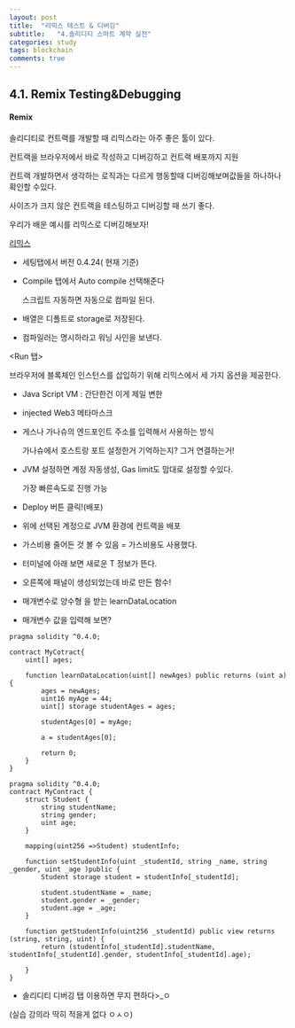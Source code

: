 ```yaml
---
layout: post
title:  "리믹스 테스트 & 디버깅"
subtitle:   "4.솔리디티 스마트 계약 실전"
categories: study
tags: blockchain
comments: true
---
```


## 4.1. Remix Testing&Debugging

#### Remix

솔리디티로 컨트랙를 개발할 때 리믹스라는 아주 좋은 툴이 있다. 

컨트랙을 브라우저에서 바로 작성하고 디버깅하고 컨트랙 배포까지 지원

컨트랙 개발하면서 생각하는 로직과는 다르게 행동할때 디버깅해보며값들을 하나하나 확인할 수있다. 

사이즈가 크지 않은 컨트랙을 테스팅하고 디버깅할 때 쓰기 좋다. 

우리가 배운 예시를 리믹스로 디버깅해보자!



[리믹스](remix.ethereum.org)



- 세팅탭에서 버전 0.4.24( 현재 기준)

- Compile 탭에서 Auto compile 선택해준다 

  스크립트 자동하면 자동으로 컴파일 된다. 

- 배열은 디폴트로 storage로 저장된다. 

- 컴파일러는 명시하라고 워닝 사인을 보낸다. 



<Run 탭>

브라우저에 블록체인 인스턴스를 삽입하기 위해 리믹스에서 세 가지 옵션을 제공한다. 



- Java Script VM : 간단한건 이게 제일 변한

- injected Web3 메타마스크

- 게스나 가나슈의 엔드포인트 주소를 입력해서 사용하는 방식

  가나슈에서 호스트랑 포트 설정한거 기억하는지? 그거 연결하는거!



- JVM 설정하면 계정 자동생성, Gas limit도 맘대로 설정할 수있다.

  가장 빠른속도로 진행 가능 

- Deploy 버튼 클릭!(배포)
- 위에 선택된 계정으로 JVM 환경에 컨트랙을 배포
- 가스비용 줄어든 것 볼 수 있음 = 가스비용도 사용했다.  
- 터미널에 아래 보면 새로운 T 정보가 뜬다. 
-  오른쪽에 패널이 생성되었는데 바로 만든 함수! 
- 매개변수로 양수형 을 받는 learnDataLocation
- 매개변수 값을 입력해 보면? 



```
pragma solidity ^0.4.0;

contract MyCotract{
    uint[] ages;
    
    function learnDataLocation(uint[] newAges) public returns (uint a) {
        ages = newAges;
        uint16 myAge = 44;
        uint[] storage studentAges = ages;
        
        studentAges[0] = myAge;
        
        a = studentAges[0];
        
        return 0;
    }
}
```



```
pragma solidity ^0.4.0;
contract MyContract {
    struct Student {
        string studentName;
        string gender;
        uint age;
    }
    
    mapping(uint256 =>Student) studentInfo;
    
    function setStudentInfo(uint _studentId, string _name, string _gender, uint _age )public {
        Student storage student = studentInfo[_studentId];
        
        student.studentName = _name;
        student.gender = _gender;
        student.age = _age;
    }
    
    function getStudentInfo(uint256 _studentId) public view returns (string, string, uint) {
        return (studentInfo[_studentId].studentName, studentInfo[_studentId].gender, studentInfo[_studentId].age);
        
    }
}
```



- 솔리디티 디버깅 탭 이용하면 무지 편하다>_ㅇ

(실습 강의라 딱히 적을게 없다 ㅇㅅㅇ)











